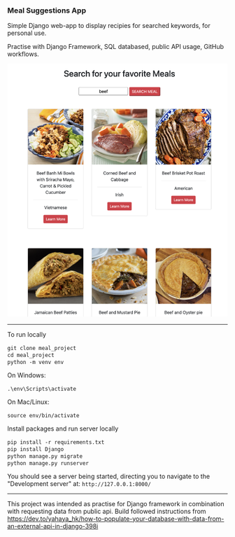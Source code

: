 ### Meal Suggestions App

Simple Django web-app to display recipies for searched keywords, for personal use.

Practise with Django Framework, SQL databased, public API usage, GitHub workflows.

![alt text](images/meal_suggestions_example.png)

---
To run locally
```
git clone meal_project
cd meal_project
python -m venv env
```
On Windows:
```
.\env\Scripts\activate
```
On Mac/Linux:
```
source env/bin/activate
```
Install packages and run server locally
```
pip install -r requirements.txt
pip install Django
python manage.py migrate
python manage.py runserver
```

You should see a server being started, directing you to navigate to the "Development server" at: 
`http://127.0.0.1:8000/`

---

This project was intended as practise for Django framework in combination with requesting data from public api. Build followed instructions from https://dev.to/yahaya_hk/how-to-populate-your-database-with-data-from-an-external-api-in-django-398i
